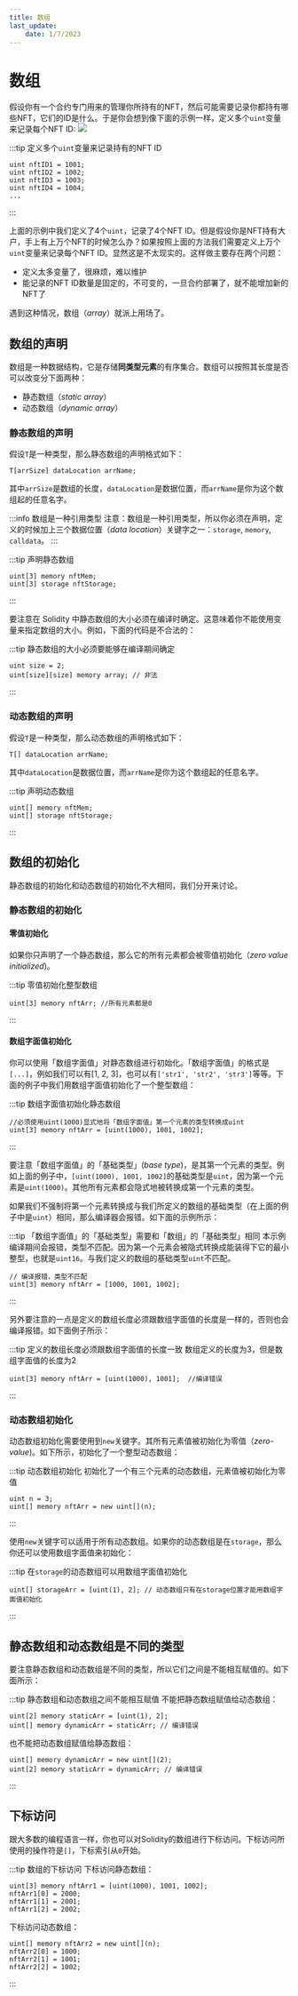 ```yaml
---
title: 数组
last_update:
    date: 1/7/2023
---
```


# 数组
假设你有一个合约专门用来的管理你所持有的NFT，然后可能需要记录你都持有哪些NFT，它们的ID是什么。于是你会想到像下面的示例一样，定义多个`uint`变量来记录每个NFT ID:
![](./assets/array/8b7903fe53a24dfda50d162865c4bbbd.png)


:::tip 定义多个`uint`变量来记录持有的NFT ID
```solidity
uint nftID1 = 1001;
uint nftID2 = 1002;
uint nftID3 = 1003;
uint nftID4 = 1004;
...
```
:::

上面的示例中我们定义了4个`uint`，记录了4个NFT ID。但是假设你是NFT持有大户，手上有上万个NFT的时候怎么办？如果按照上面的方法我们需要定义上万个`uint`变量来记录每个NFT ID。显然这是不太现实的。这样做主要存在两个问题：

* 定义太多变量了，很麻烦，难以维护
* 能记录的NFT ID数量是固定的，不可变的，一旦合约部署了，就不能增加新的NFT了

遇到这种情况，数组（_array_）就派上用场了。

## 数组的声明
数组是一种数据结构，它是存储**同类型元素**的有序集合。数组可以按照其长度是否可以改变分下面两种：

* 静态数组（_static array_）
* 动态数组（_dynamic array_）

### 静态数组的声明

假设`T`是一种类型，那么静态数组的声明格式如下：

```solidity
T[arrSize] dataLocation arrName;
```

其中`arrSize`是数组的长度，`dataLocation`是数据位置，而`arrName`是你为这个数组起的任意名字。

:::info 数组是一种引用类型
注意：数组是一种引用类型，所以你必须在声明，定义的时候加上三个数据位置（_data location_）关键字之一：`storage`, `memory`, `calldata`。
:::

:::tip 声明静态数组
```solidity
uint[3] memory nftMem;
uint[3] storage nftStorage;
```
:::

要注意在 Solidity 中静态数组的大小必须在编译时确定。这意味着你不能使用变量来指定数组的大小。例如，下面的代码是不合法的：

:::tip 静态数组的大小必须要能够在编译期间确定
```solidity
uint size = 2;
uint[size][size] memory array; // 非法
```
:::

### 动态数组的声明

假设`T`是一种类型，那么动态数组的声明格式如下：

```solidity
T[] dataLocation arrName;
```

其中`dataLocation`是数据位置，而`arrName`是你为这个数组起的任意名字。

:::tip 声明动态数组
```solidity
uint[] memory nftMem;
uint[] storage nftStorage;
```
:::

## 数组的初始化

静态数组的初始化和动态数组的初始化不大相同，我们分开来讨论。

### 静态数组的初始化

#### 零值初始化

如果你只声明了一个静态数组，那么它的所有元素都会被零值初始化（_zero value initialized_)。

:::tip 零值初始化整型数组
```solidity
uint[3] memory nftArr; //所有元素都是0
```
:::

#### 数组字面值初始化

你可以使用「数组字面值」对静态数组进行初始化。「数组字面值」的格式是`[...]`，例如我们可以有[1, 2, 3]，也可以有`['str1', 'str2', 'str3']`等等。下面的例子中我们用数组字面值初始化了一个整型数组：

:::tip 数组字面值初始化静态数组
```solidity
//必须使用uint(1000)显式地将「数组字面值」第一个元素的类型转换成uint
uint[3] memory nftArr = [uint(1000), 1001, 1002]; 
```
:::

要注意「数组字面值」的「基础类型」(_base type_)，是其第一个元素的类型。例如上面的例子中，`[uint(1000), 1001, 1002]`的基础类型是`uint`，因为第一个元素是`uint(1000)`。其他所有元素都会隐式地被转换成第一个元素的类型。

如果我们不强制将第一个元素转换成与我们所定义的数组的基础类型（在上面的例子中是`uint`）相同，那么编译器会报错。如下面的示例所示：

:::tip 「数组字面值」的「基础类型」需要和「数组」的「基础类型」相同
本示例编译期间会报错，类型不匹配。因为第一个元素会被隐式转换成能装得下它的最小整型，也就是`uint16`。与我们定义的数组的基础类型`uint`不匹配。
```solidity
// 编译报错，类型不匹配
uint[3] memory nftArr = [1000, 1001, 1002]; 
```
:::

另外要注意的一点是定义的数组长度必须跟数组字面值的长度是一样的，否则也会编译报错。如下面例子所示：

:::tip 定义的数组长度必须跟数组字面值的长度一致
数组定义的长度为3，但是数组字面值的长度为2
```solidity
uint[3] memory nftArr = [uint(1000), 1001];  //编译错误
```
:::

### 动态数组初始化

动态数组初始化需要使用到`new`关键字。其所有元素值被初始化为零值（_zero-value_)。如下所示，初始化了一个整型动态数组：

:::tip 动态数组初始化
初始化了一个有三个元素的动态数组，元素值被初始化为零值
```solidity
uint n = 3;
uint[] memory nftArr = new uint[](n);
```
:::

使用`new`关键字可以适用于所有动态数组。如果你的动态数组是在`storage`，那么你还可以使用数组字面值来初始化：

:::tip 在`storage`的动态数组可以用数组字面值初始化
```solidity
uint[] storageArr = [uint(1), 2]; // 动态数组只有在storage位置才能用数组字面值初始化
```
:::

## 静态数组和动态数组是不同的类型

要注意静态数组和动态数组是不同的类型，所以它们之间是不能相互赋值的。如下面所示：

:::tip 静态数组和动态数组之间不能相互赋值
不能把静态数组赋值给动态数组：
```solidity
uint[2] memory staticArr = [uint(1), 2];
uint[] memory dynamicArr = staticArr; // 编译错误
```

也不能把动态数组赋值给静态数组：
```solidity
uint[] memory dynamicArr = new uint[](2); 
uint[2] memory staticArr = dynamicArr; // 编译错误
```
:::

## 下标访问

跟大多数的编程语言一样，你也可以对Solidity的数组进行下标访问。下标访问所使用的操作符是`[]`，下标索引从`0`开始。

:::tip 数组的下标访问
下标访问静态数组：
```solidity
uint[3] memory nftArr1 = [uint(1000), 1001, 1002];
nftArr1[0] = 2000;
nftArr1[1] = 2001;
nftArr1[2] = 2002;
```

下标访问动态数组：
```solidity
uint[] memory nftArr2 = new uint[](n);
nftArr2[0] = 1000;
nftArr2[1] = 1001;
nftArr2[2] = 1002;
```
:::





